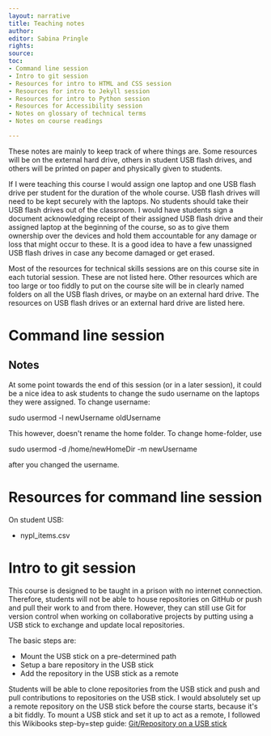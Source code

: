 ```yaml
---
layout: narrative
title: Teaching notes
author:
editor: Sabina Pringle
rights:
source:
toc:
- Command line session
- Intro to git session
- Resources for intro to HTML and CSS session
- Resources for intro to Jekyll session
- Resources for intro to Python session
- Resources for Accessibility session
- Notes on glossary of technical terms
- Notes on course readings

---
```


These notes are mainly to keep track of where things are. Some resources will be on the external hard drive, others in student USB flash drives, and others will be printed on paper and physically given to students.

If I were teaching this course I would assign one laptop and one USB flash drive per student for the duration of the whole course. USB flash drives will need to be kept securely with the laptops. No students should take their USB flash drives out of the classroom. I would have students sign a document acknowledging receipt of their assigned USB flash drive and their assigned laptop at the beginning of the course, so as to give them ownership over the devices and hold them accountable for any damage or loss that might occur to these. It is a good idea to have a few unassigned USB flash drives in case any become damaged or get erased.

Most of the resources for technical skills sessions are on this course site in each tutorial session. These are not listed here. Other resources which are too large or too fiddly to put on the course site will be in clearly named folders on all the USB flash drives, or maybe on an external hard drive. The resources on USB flash drives or an external hard drive are listed here.

# Command line session

## Notes

At some point towards the end of this session (or in a later session), it could be a nice idea to ask students to change the sudo username on the laptops they were assigned. To change username:

  sudo usermod -l newUsername oldUsername

This however, doesn't rename the home folder. To change home-folder, use

  sudo usermod -d /home/newHomeDir -m newUsername

after you changed the username.

# Resources for command line session

On student USB:

- nypl_items.csv

# Intro to git session

This course is designed to be taught in a prison with no internet connection. Therefore, students will not be able to house repositories on GitHub or push and pull their work to and from there. However, they can still use Git for version control when working on collaborative projects by putting using a USB stick to exchange and update local repositories.

The basic steps are:

- Mount the USB stick on a pre-determined path
- Setup a bare repository in the USB stick
- Add the repository in the USB stick as a remote

Students will be able to clone repositories from the USB stick and push and pull contributions to repositories on the USB stick. I would absolutely set up a remote repository on the USB stick before the course starts, because it's a bit fiddly. To mount a USB stick and set it up to act as a remote, I followed this Wikibooks step-by=step guide: <a href="https://en.wikibooks.org/wiki/Git/Repository_on_a_USB_stick">Git/Repository on a USB stick</a>
